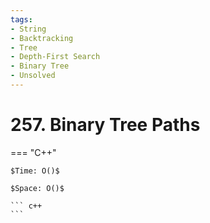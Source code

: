 ```yaml
---
tags:
- String
- Backtracking
- Tree
- Depth-First Search
- Binary Tree
- Unsolved
---
```



# 257. Binary Tree Paths

=== "C++"

    $Time: O()$

    $Space: O()$

    ``` c++
    ```